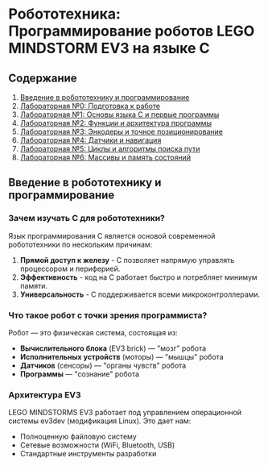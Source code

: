 # Робототехника: Программирование роботов LEGO MINDSTORM EV3 на языке C

## Содержание

1. [Введение в робототехнику и программирование](#введение-в-робототехнику-и-программирование)
2. [Лабораторная №0: Подготовка к работе](labs/0_Подготовка_к_работе.md)
3. [Лабораторная №1: Основы языка C и первые программы](labs/1_Основы_языка_C_и_первые_программы.md)
4. [Лабораторная №2: Функции и архитектура программы](labs/2_Функции_и_архитектура_программы.md)
5. [Лабораторная №3: Энкодеры и точное позиционирование](labs/3_Энкодеры_и_точное_позиционирование.md)
6. [Лабораторная №4: Датчики и навигация](labs/4_Датчики_и_навигация.md)
7. [Лабораторная №5: Циклы и алгоритмы поиска пути](labs/5_Циклы_и_алгоритмы_поиска_пути.md)
8. [Лабораторная №6: Массивы и память состояний](labs/6_Массивы_и_память_состояний.md)

## Введение в робототехнику и программирование

### Зачем изучать C для робототехники?

Язык программирования C является основой современной робототехники по нескольким причинам:

  1. **Прямой доступ к железу** - C позволяет напрямую управлять процессором и периферией.
  2. **Эффективность** - код на C работает быстро и потребляет минимум памяти.
  3. **Универсальность** - C поддерживается всеми микроконтроллерами.

### Что такое робот с точки зрения программиста?

Робот — это физическая система, состоящая из:

- **Вычислительного блока** (EV3 brick) — "мозг" робота
- **Исполнительных устройств** (моторы) — "мышцы" робота
- **Датчиков** (сенсоры) — "органы чувств" робота
- **Программы** — "сознание" робота

### Архитектура EV3

LEGO MINDSTORMS EV3 работает под управлением операционной системы ev3dev (модификация Linux). Это дает нам:

- Полноценную файловую систему
- Сетевые возможности (WiFi, Bluetooth, USB)
- Стандартные инструменты разработки